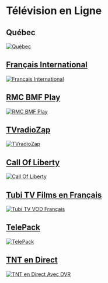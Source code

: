 # Télévision en Ligne

## Québec 
<a href="https://github.com/Sphinxroot/Tele-Franco-Direct-/blob/main/QUEBEC.md"><img src="https://i.imgur.com/Ak4XHwO.png" title="Québec">

## Français International 
<a href="https://github.com/Sphinxroot/Tele-Franco-Direct-/blob/main/FrancaisINT.md"><img src="https://i.imgur.com/C6tV1sY.png" title="Francais International">

## RMC BMF Play
<a href="https://github.com/Sphinxroot/Tele-Franco-Direct-/blob/main/rmcbfmplay.md"><img src="https://i.imgur.com/OCs3iIQ.png" title="RMC BMF Play">

## TVradioZap
<a href="http://tvradiozap.eu/index.php/f/1/ty/tv"><img src="https://i.imgur.com/9zOy2kO.png" title="TVradioZap">

## Call Of Liberty
<a href="http://www.callofliberty.fr/tv/tv.php"><img src="https://i.imgur.com/Q80KNeb.png" title="Call Of Liberty">

## Tubi TV Films en Français
<a href="https://tubitv.com/category/french_movies_and_series"><img src="https://i.imgur.com/yqjLqFy.png" title="Tubi TV VOD Français">

## TelePack
<a href="https://telepack.net/"><img src="https://i.imgur.com/4szWecb.png" title="TelePack">

## TNT en Direct
<a href="https://github.com/Sphinxroot/Tele-Franco-Direct-/blob/main/TNT.md"><img src="https://i.imgur.com/tydEzFb.png" title="TNT en Direct Avec DVR">
